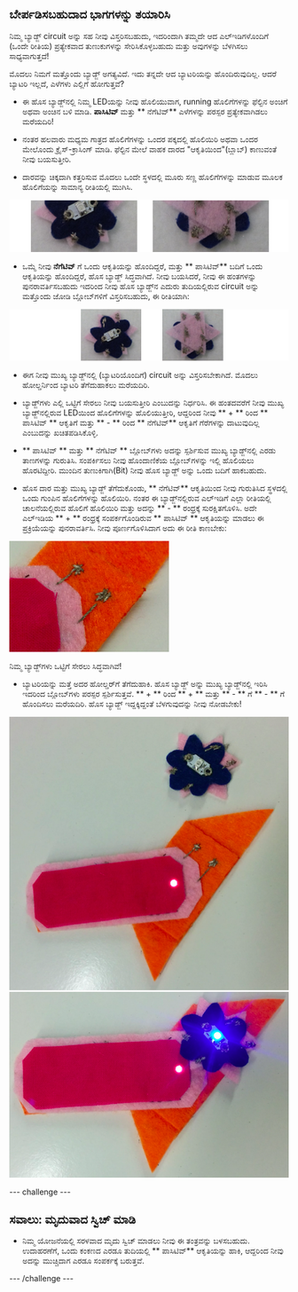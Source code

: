 ## ಬೇರ್ಪಡಿಸಬಹುದಾದ ಭಾಗಗಳನ್ನು ತಯಾರಿಸಿ

ನಿಮ್ಮ ಬ್ಯಾಡ್ಜ್ circuit ಅನ್ನು ಸಹ ನೀವು ವಿಸ್ತರಿಸಬಹುದು, ಇದರಿಂದಾಗಿ ತಮ್ಮದೇ ಆದ ಎಲ್ಇಡಿಗಳೊಂದಿಗೆ (ಒಂದೇ ರೀತಿಯ) ಪ್ರತ್ಯೇಕವಾದ ತುಣುಕುಗಳನ್ನು ಸೇರಿಸಿಕೊಳ್ಳಬಹುದು ಮತ್ತು ಅವುಗಳನ್ನು ಬೆಳಗಿಸಲು ಸಾಧ್ಯವಾಗುತ್ತದೆ!

ಮೊದಲು ನಿಮಗೆ ಮತ್ತೊಂದು ಬ್ಯಾಡ್ಜ್ ಅಗತ್ಯವಿದೆ. ಇದು ತನ್ನದೇ ಆದ ಬ್ಯಾಟರಿಯನ್ನು ಹೊಂದಿರುವುದಿಲ್ಲ. ಆದರೆ ಬ್ಯಾಟರಿ ಇಲ್ಲದೆ, ಎಳೆಗಳು ಎಲ್ಲಿಗೆ ಹೋಗುತ್ತವೆ?

+ ಈ ಹೊಸ ಬ್ಯಾಡ್ಜ್‌ನಲ್ಲಿ ನಿಮ್ಮ LEDಯನ್ನು ನೀವು ಹೊಲಿಯುವಾಗ, running ಹೊಲಿಗೆಗಳನ್ನು ಫೆಲ್ಟಿನ ಅಂಚಿಗೆ ಅಥವಾ ಅಂಚಿನ ಬಳಿ ಮಾಡಿ. **ಪಾಸಿಟಿವ್** ಮತ್ತು ** ನೆಗೆಟಿವ್** ಎಳೆಗಳನ್ನು ಪರಸ್ಪರ ಪ್ರತ್ಯೇಕವಾಗಿಡಲು ಮರೆಯದಿರಿ!

+ ನಂತರ ಹಲವಾರು ಮಧ್ಯಮ ಗಾತ್ರದ ಹೊಲಿಗೆಗಳನ್ನು ಒಂದರ ಪಕ್ಕದಲ್ಲಿ ಹೊಲಿಯಿರಿ ಅಥವಾ ಒಂದರ ಮೇಲೊಂದು ಕ್ರೈಸ್-ಕ್ರಾಸಿಂಗ್ ಮಾಡಿ. ಫೆಲ್ಟಿನ ಮೇಲೆ ವಾಹಕ ದಾರದ "ಆಕೃತಿಯಿಂದ"(ಬ್ಲಾಬ್) ಕಾಣುವಂತೆ ನೀವು ಬಯಸುತ್ತೀರಿ.

+ ದಾರವನ್ನು ಚಿಕ್ಕದಾಗಿ ಕತ್ತರಿಸುವ ಮೊದಲು ಒಂದೇ ಸ್ಥಳದಲ್ಲಿ ಮೂರು ಸಣ್ಣ ಹೊಲಿಗೆಗಳನ್ನು ಮಾಡುವ ಮೂಲಕ ಹೊಲಿಗೆಯನ್ನು ಸಾಮಾನ್ಯ ರೀತಿಯಲ್ಲಿ ಮುಗಿಸಿ.

![](images/new_badge_blobs_front_back_120_650.png)

+ ಒಮ್ಮೆ ನೀವು **ನೆಗೆಟಿವ್** ಗೆ ಒಂದು ಆಕೃತಿಯನ್ನು ಹೊಂದಿದ್ದರೆ, ಮತ್ತು ** ಪಾಸಿಟಿವ್** ಬದಿಗೆ ಒಂದು ಆಕೃತಿಯನ್ನು ಹೊಂದಿದ್ದರೆ, ಹೊಸ ಬ್ಯಾಡ್ಜ್ ಸಿದ್ಧವಾಗಿದೆ. ನೀವು ಬಯಸಿದರೆ, ನೀವು ಈ ಹಂತಗಳನ್ನು ಪುನರಾವರ್ತಿಸಬಹುದು ಇದರಿಂದ ನೀವು ಹೊಸ ಬ್ಯಾಡ್ಜ್‌ನ ಎದುರು ತುದಿಯಲ್ಲಿರುವ circuit ಅನ್ನು ಮತ್ತೊಂದು ಜೋಡಿ ಬ್ಲೋಬ್‌ಗಳಿಗೆ ವಿಸ್ತರಿಸಬಹುದು, ಈ ರೀತಿಯಾಗಿ:

![](images/new_badge_front_back_120_650.png)

+ ಈಗ ನೀವು ಮುಖ್ಯ ಬ್ಯಾಡ್ಜ್‌ನಲ್ಲಿ (ಬ್ಯಾಟರಿಯೊಂದಿಗೆ) circuit ಅನ್ನು ವಿಸ್ತರಿಸಬೇಕಾಗಿದೆ. ಮೊದಲು ಹೋಲ್ಡರ್ನಿಂದ ಬ್ಯಾಟರಿ ತೆಗೆದುಹಾಕಲು ಮರೆಯದಿರಿ.

+ ಬ್ಯಾಡ್ಜ್‌ಗಳು ಎಲ್ಲಿ ಒಟ್ಟಿಗೆ ಸೇರಲು ನೀವು ಬಯಸುತ್ತೀರಿ ಎಂಬುದನ್ನು ನಿರ್ಧರಿಸಿ. ಈ ಹಂತದವರೆಗೆ ನೀವು ಮುಖ್ಯ ಬ್ಯಾಡ್ಜ್‌ನಲ್ಲಿರುವ LEDಯಿಂದ ಹೊಲಿಗೆಗಳನ್ನು ಹೊಲಿಯುತ್ತೀರಿ, ಆದ್ದರಿಂದ ನೀವು ** + ** ರಿಂದ ** ಪಾಸಿಟಿವ್ ** ಆಕೃತಿಗೆ ಮತ್ತು ** - ** ರಿಂದ ** ನೆಗೆಟಿವ್** ಆಕೃತಿಗೆ ಗೆರೆಗಳನ್ನು ದಾಟುವುದಿಲ್ಲ ಎಂಬುದನ್ನು ಖಚಿತಪಡಿಸಿಕೊಳ್ಳಿ.

+ ** ಪಾಸಿಟಿವ್ ** ಮತ್ತು ** ನೆಗೆಟಿವ್ ** ಬ್ಲೋಬ್‌ಗಳು ಅದನ್ನು ಸ್ಪರ್ಶಿಸುವ ಮುಖ್ಯ ಬ್ಯಾಡ್ಜ್‌ನಲ್ಲಿ ಎರಡು ತಾಣಗಳನ್ನು ಗುರುತಿಸಿ. ಸಂಪರ್ಕಿಸಲು ನೀವು ಹೊಂದಾಣಿಕೆಯ ಬ್ಲೋಬ್‌ಗಳನ್ನು ಇಲ್ಲಿ ಹೊಲಿಯಲು ಹೊರಟಿದ್ದೀರಿ. ಮುಂದಿನ ತುಣುಕಿಗಾಗಿ(Bit) ನೀವು ಹೊಸ ಬ್ಯಾಡ್ಜ್ ಅನ್ನು ಒಂದು ಬದಿಗೆ ಹಾಕಬಹುದು.

+ ಹೊಸ ದಾರ ಮತ್ತು ಮುಖ್ಯ ಬ್ಯಾಡ್ಜ್ ತೆಗೆದುಕೊಂಡು, ** ನೆಗೆಟಿವ್** ಆಕೃತಿಯಿಂದ ನೀವು ಗುರುತಿಸಿದ ಸ್ಥಳದಲ್ಲಿ ಒಂದು ಗುಂಪಿನ ಹೊಲಿಗೆಗಳನ್ನು ಹೊಲಿಯಿರಿ. ನಂತರ ಈ ಬ್ಯಾಡ್ಜ್‌ನಲ್ಲಿರುವ ಎಲ್‌ಇಡಿಗೆ ಎಲ್ಲಾ ರೀತಿಯಲ್ಲಿ ಚಾಲನೆಯಲ್ಲಿರುವ ಹೊಲಿಗೆ ಹೊಲಿಯಿರಿ ಮತ್ತು ಅದನ್ನು ** - ** ರಂಧ್ರಕ್ಕೆ ಸುರಕ್ಷಿತಗೊಳಿಸಿ. ಅದೇ ಎಲ್ಇಡಿಯ ** + ** ರಂಧ್ರಕ್ಕೆ ಸಂಪರ್ಕಗೊಂಡಿರುವ ** ಪಾಸಿಟಿವ್ ** ಆಕೃತಿಯನ್ನು ಮಾಡಲು ಈ ಪ್ರಕ್ರಿಯೆಯನ್ನು ಪುನರಾವರ್ತಿಸಿ. ನೀವು ಪೂರ್ಣಗೊಳಿಸಿದಾಗ ಅದು ಈ ರೀತಿ ಕಾಣಬೇಕು:

![](images/badge_ext_blobs.png)

ನಿಮ್ಮ ಬ್ಯಾಡ್ಜ್‌ಗಳು ಒಟ್ಟಿಗೆ ಸೇರಲು ಸಿದ್ಧವಾಗಿವೆ!

+ ಬ್ಯಾಟರಿಯನ್ನು ಮತ್ತೆ ಅದರ ಹೋಲ್ಡರ್‌ಗೆ ತೆಗೆದುಹಾಕಿ. ಹೊಸ ಬ್ಯಾಡ್ಜ್ ಅನ್ನು ಮುಖ್ಯ ಬ್ಯಾಡ್ಜ್‌ನಲ್ಲಿ ಇರಿಸಿ ಇದರಿಂದ ಬ್ಲೋಬ್‌ಗಳು ಪರಸ್ಪರ ಸ್ಪರ್ಶಿಸುತ್ತವೆ. ** + ** ರಿಂದ ** + ** ಮತ್ತು ** - ** ಗೆ ** - ** ಗೆ ಹೊಂದಿಸಲು ಮರೆಯದಿರಿ. ಹೊಸ ಬ್ಯಾಡ್ಜ್ ಇದ್ದಕ್ಕಿದ್ದಂತೆ ಬೆಳಗುವುದನ್ನು ನೀವು ನೋಡಬೇಕು!

![](images/badge_extended_unlit.png) ![](images/badge_extended_lit.png)

--- challenge ---

## ಸವಾಲು: ಮೃದುವಾದ ಸ್ವಿಚ್ ಮಾಡಿ

+ ನಿಮ್ಮ ಯೋಜನೆಯಲ್ಲಿ ಸರಳವಾದ ಮೃದು ಸ್ವಿಚ್ ಮಾಡಲು ನೀವು ಈ ತಂತ್ರವನ್ನು ಬಳಸಬಹುದು. ಉದಾಹರಣೆಗೆ, ಒಂದು ಕಂಕಣದ ಎರಡೂ ತುದಿಯಲ್ಲಿ ** ಪಾಸಿಟಿವ್** ಆಕೃತಿಯನ್ನು ಹಾಕಿ, ಆದ್ದರಿಂದ ನೀವು ಅದನ್ನು ಮುಚ್ಚಿದಾಗ ಎರಡೂ ಸಂಪರ್ಕಕ್ಕೆ ಬರುತ್ತವೆ.

--- /challenge ---
